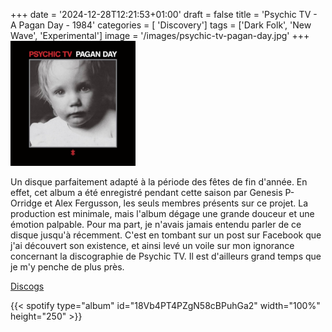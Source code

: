 +++
date = '2024-12-28T12:21:53+01:00'
draft = false
title = 'Psychic TV - A Pagan Day - 1984'
categories = [ 'Discovery']
tags = ['Dark Folk', 'New Wave', 'Experimental']
image = '/images/psychic-tv-pagan-day.jpg'
+++
<img src="./images/psychic-tv-pagan-day.jpg" width="200"/>

Un disque parfaitement adapté à la période des fêtes de fin d'année. En effet, cet album a été enregistré pendant cette saison par Genesis P-Orridge et Alex Fergusson, les seuls membres présents sur ce projet. La production est minimale, mais l'album dégage une grande douceur et une émotion palpable. Pour ma part, je n'avais jamais entendu parler de ce disque jusqu'à récemment. C'est en tombant sur un post sur Facebook que j'ai découvert son existence, et ainsi levé un voile sur mon ignorance concernant la discographie de Psychic TV. Il est d'ailleurs grand temps que je m'y penche de plus près. 

[Discogs](https://www.discogs.com/fr/master/17986-Psychic-TV-A-Pagan-Day-Pages-From-A-Notebook)

{{< spotify type="album" id="18Vb4PT4PZgN58cBPuhGa2" width="100%" height="250" >}}
